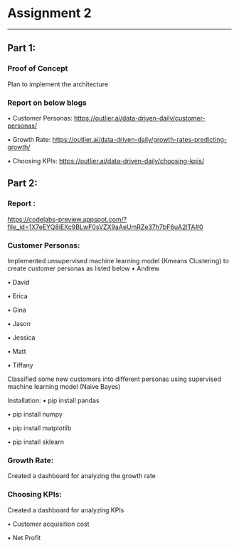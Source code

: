 # Assignment 2
*****************************************
## Part 1:
### Proof of Concept 
Plan to implement the architecture

### Report on below blogs

•	Customer Personas: https://outlier.ai/data-driven-daily/customer-personas/

•	Growth Rate: https://outlier.ai/data-driven-daily/growth-rates-predicting-growth/

•	Choosing KPIs: https://outlier.ai/data-driven-daily/choosing-kpis/

## Part 2:

### Report : 

https://codelabs-preview.appspot.com/?file_id=1X7eEYQ8iEXc9BLwF0sVZX9aAeUmRZe37h7bF6uA2lTA#0

### Customer Personas:
Implemented unsupervised machine learning model (Kmeans Clustering) to create customer personas as listed below
•	Andrew

•	David

•	Erica

•	Gina

•	Jason

•	Jessica

•	Matt

•	Tiffany

Classified some new customers into different personas using supervised machine learning model (Naive Bayes) 

Installation:
 • pip install pandas
 
 • pip install numpy
 
 • pip install matplotlib
 
 • pip install sklearn

### Growth Rate:
Created a dashboard for analyzing the growth rate

### Choosing KPIs:
Created a dashboard for analyzing KPIs

•	Customer acquisition cost

•	Net Profit





